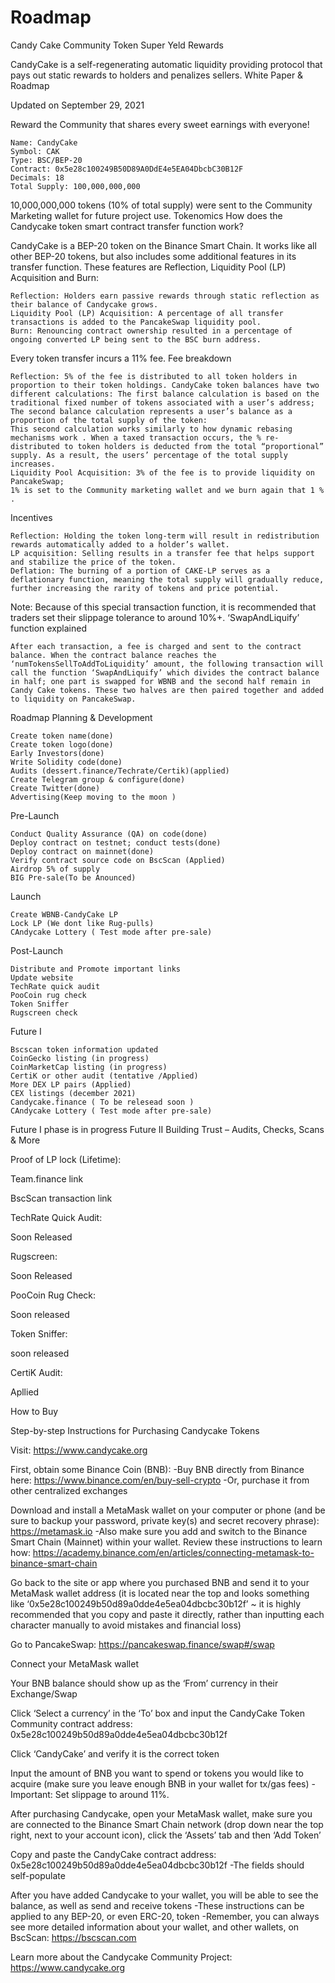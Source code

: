 # Roadmap


Candy Cake Community Token Super Yeld Rewards

CandyCake is a self-regenerating automatic liquidity providing protocol that pays out static rewards to holders and penalizes sellers.
White Paper & Roadmap

Updated on September 29, 2021

Reward the Community that shares every sweet earnings with everyone!

    Name: CandyCake
    Symbol: CAK
    Type: BSC/BEP-20
    Contract: 0x5e28c100249B50D89A0DdE4e5EA04DbcbC30B12F
    Decimals: 18
    Total Supply: 100,000,000,000

10,000,000,000 tokens (10% of total supply) were sent to the Community Marketing wallet for future project use.
Tokenomics
How does the Candycake token smart contract transfer function work?

CandyCake is a BEP-20 token on the Binance Smart Chain. It works like all other BEP-20 tokens, but also includes some additional features in its transfer function. These features are Reflection, Liquidity Pool (LP) Acquisition and Burn:

    Reflection: Holders earn passive rewards through static reflection as their balance of Candycake grows.
    Liquidity Pool (LP) Acquisition: A percentage of all transfer transactions is added to the PancakeSwap liquidity pool.
    Burn: Renouncing contract ownership resulted in a percentage of ongoing converted LP being sent to the BSC burn address.

Every token transfer incurs a 11% fee.
Fee breakdown

    Reflection: 5% of the fee is distributed to all token holders in proportion to their token holdings. CandyCake token balances have two different calculations: The first balance calculation is based on the traditional fixed number of tokens associated with a user’s address; The second balance calculation represents a user’s balance as a proportion of the total supply of the token:
    This second calculation works similarly to how dynamic rebasing mechanisms work . When a taxed transaction occurs, the % re-distributed to token holders is deducted from the total “proportional” supply. As a result, the users’ percentage of the total supply increases.
    Liquidity Pool Acquisition: 3% of the fee is to provide liquidity on PancakeSwap;
    1% is set to the Community marketing wallet and we burn again that 1 % .

Incentives

    Reflection: Holding the token long-term will result in redistribution rewards automatically added to a holder’s wallet.
    LP acquisition: Selling results in a transfer fee that helps support and stabilize the price of the token.
    Deflation: The burning of a portion of CAKE-LP serves as a deflationary function, meaning the total supply will gradually reduce, further increasing the rarity of tokens and price potential.

Note: Because of this special transaction function, it is recommended that traders set their slippage tolerance to around 10%+.
‘SwapAndLiquify’ function explained

    After each transaction, a fee is charged and sent to the contract balance. When the contract balance reaches the ‘numTokensSellToAddToLiquidity’ amount, the following transaction will call the function ‘SwapAndLiquify’ which divides the contract balance in half; one part is swapped for WBNB and the second half remain in Candy Cake tokens. These two halves are then paired together and added to liquidity on PancakeSwap.

Roadmap
Planning & Development

    Create token name(done)
    Create token logo(done)
    Early Investors(done)
    Write Solidity code(done)
    Audits (dessert.finance/Techrate/Certik)(applied)
    Create Telegram group & configure(done)
    Create Twitter(done)
    Advertising(Keep moving to the moon )

Pre-Launch

    Conduct Quality Assurance (QA) on code(done)
    Deploy contract on testnet; conduct tests(done)
    Deploy contract on mainnet(done)
    Verify contract source code on BscScan (Applied)
    Airdrop 5% of supply
    BIG Pre-sale(To be Anounced)

Launch

    Create WBNB-CandyCake LP
    Lock LP (We dont like Rug-pulls)
    CAndycake Lottery ( Test mode after pre-sale)

Post-Launch

    Distribute and Promote important links
    Update website
    TechRate quick audit
    PooCoin rug check
    Token Sniffer
    Rugscreen check

Future I

    Bscscan token information updated
    CoinGecko listing (in progress)
    CoinMarketCap listing (in progress)
    CertiK or other audit (tentative /Applied)
    More DEX LP pairs (Applied)
    CEX listings (december 2021)
    Candycake.finance ( To be relesead soon )
    CAndycake Lottery ( Test mode after pre-sale)

Future I phase is in progress
Future II
Building Trust – Audits, Checks, Scans & More

Proof of LP lock (Lifetime):

Team.finance link

BscScan transaction link

TechRate Quick Audit:

Soon Released

Rugscreen:

Soon Released

PooCoin Rug Check:

Soon released

Token Sniffer:

soon released

CertiK Audit:

Apllied

How to Buy

Step-by-step Instructions for Purchasing Candycake Tokens

Visit: https://www.candycake.org

First, obtain some Binance Coin (BNB):
-Buy BNB directly from Binance here: https://www.binance.com/en/buy-sell-crypto
-Or, purchase it from other centralized exchanges

Download and install a MetaMask wallet on your computer or phone (and be sure to backup your password, private key(s) and secret recovery phrase): https://metamask.io
-Also make sure you add and switch to the Binance Smart Chain (Mainnet) within your wallet. Review these instructions to learn how: https://academy.binance.com/en/articles/connecting-metamask-to-binance-smart-chain

Go back to the site or app where you purchased BNB and send it to your MetaMask wallet address (it is located near the top and looks something like ‘0x5e28c100249b50d89a0dde4e5ea04dbcbc30b12f’ ~ it is highly recommended that you copy and paste it directly, rather than inputting each character manually to avoid mistakes and financial loss)

Go to PancakeSwap: https://pancakeswap.finance/swap#/swap

Connect your MetaMask wallet

Your BNB balance should show up as the ‘From’ currency in their Exchange/Swap

Click ‘Select a currency’ in the ‘To’ box and input the CandyCake Token Community contract address: 0x5e28c100249b50d89a0dde4e5ea04dbcbc30b12f

Click ‘CandyCake’ and verify it is the correct token

Input the amount of BNB you want to spend or tokens you would like to acquire (make sure you leave enough BNB in your wallet for tx/gas fees)
-Important: Set slippage to around 11%.

After purchasing Candycake, open your MetaMask wallet, make sure you are connected to the Binance Smart Chain network (drop down near the top right, next to your account icon), click the ‘Assets’ tab and then ‘Add Token’

Copy and paste the CandyCake contract address: 0x5e28c100249b50d89a0dde4e5ea04dbcbc30b12f
-The fields should self-populate

After you have added Candycake to your wallet, you will be able to see the balance, as well as send and receive tokens
-These instructions can be applied to any BEP-20, or even ERC-20, token
-Remember, you can always see more detailed information about your wallet, and other wallets, on BscScan: https://bscscan.com

Learn more about the Candycake Community Project: https://www.candycake.org
